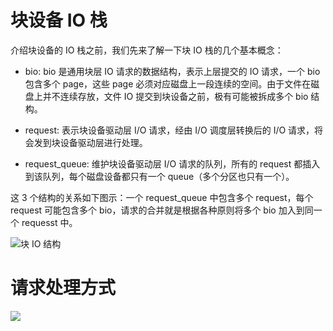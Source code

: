 # 块设备 IO 栈

介绍块设备的 IO 栈之前，我们先来了解一下块 IO 栈的几个基本概念：

- bio: bio 是通用块层 IO 请求的数据结构，表示上层提交的 IO 请求，一个 bio 包含多个 page，这些 page 必须对应磁盘上一段连续的空间。由于文件在磁盘上并不连续存放，文件 IO 提交到块设备之前，极有可能被拆成多个 bio 结构。

- request: 表示块设备驱动层 I/O 请求，经由 I/O 调度层转换后的 I/O 请求，将会发到块设备驱动层进行处理。

- request_queue: 维护块设备驱动层 I/O 请求的队列，所有的 request 都插入到该队列，每个磁盘设备都只有一个 queue（多个分区也只有一个）。

这 3 个结构的关系如下图示：一个 request_queue 中包含多个 request，每个 request 可能包含多个 bio，请求的合并就是根据各种原则将多个 bio 加入到同一个 requesst 中。

![块 IO 结构](https://s2.ax1x.com/2019/09/04/nEIaDS.png)

# 请求处理方式

![](https://s2.ax1x.com/2019/09/04/nEI0EQ.png)
